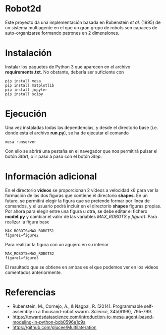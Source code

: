 # Robot2d

Este proyecto da una implementación basada en Rubenstein _et al._ (1995) de un sistema multiagente en el que un gran grupo de robots son capaces de auto-organizarse formando patrones en 2 dimensiones.

# Instalación

Instalar los paquetes de Python 3 que aparecen en el archivo **requirements.txt**. No obstante, debería ser suficiente con

```{bash}
pip install mesa
pip install matplotlib
pip install jupyter
pip install scipy
```

# Ejecución

Una vez instaladas todas las dependencias, y desde el directorio base (i.e. donde está el archivo **run.py**), se ha de ejecutar el comando
```{bash}
mesa runserver
```

Con ello se abrirá una pestaña en el navegador que nos permitirá pulsar el botón *Start*, o ir paso a paso con el botón *Step*.

# Información adicional

En el directorio **videos** se proporcionan 2 vídeos a velocidad x6 para ver la formación de las dos figuras que contiene el directorio **shapes**. En un futuro, se permitirá elegir la figura que se pretende formar por línea de comandos, y el usuario podrá incluir en el directorio **shapes** figuras propias. Por ahora para elegir entre una figura u otra, se debe editar el fichero **model.py** y cambiar el valor de las variables *MAX_ROBOTS* y *figure1*. Para realizar la figura base
```{python}
MAX_ROBOTS=MAX_ROBOTS1
figure1=figure2
```

Para realizar la figura con un agujero en su interior
```{python}
MAX_ROBOTS=MAX_ROBOTS2
figure1=figure3
```

El resultado que se obtiene en ambas es el que podemos ver en los vídeos comentados anteriormente.

# Referencias

* Rubenstein, M., Cornejo, A., & Nagpal, R. (2014). Programmable self-assembly in a thousand-robot swarm. _Science_, 345(6198), 795-799.
* https://towardsdatascience.com/introduction-to-mesa-agent-based-modeling-in-python-bcb0596e1c9a
* https://github.com/glucee/Multilateration
